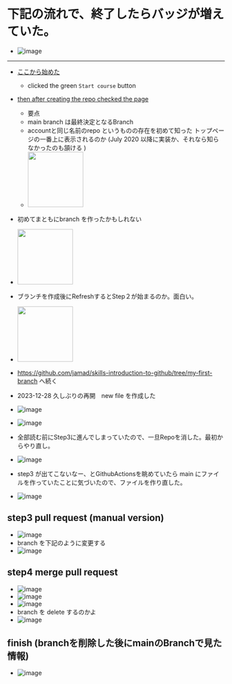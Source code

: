 <link rel="stylesheet" type="text/css" href="/assets/css/styles.css">

# 下記の流れで、終了したらバッジが増えていた。
* ![image](https://github.com/jamad/jamad.github.io/assets/949913/a1ba673c-91b1-4c6b-b8e2-6719289a4993)


---

* [ここから始めた](https://github.com/skills/introduction-to-github/blob/main/README.md)
  * clicked the green `Start course` button
* [then after creating the repo checked the page](https://github.com/jamad/skills-introduction-to-github)
  * 要点
  * main branch は最終決定となるBranch
  * accountと同じ名前のrepo というものの存在を初めて知った トップページの一番上に表示されるのか  (July 2020 以降に実装か、それなら知らなかったのも頷ける )
  * <img src="https://github.com/jamad/jamad.github.io/assets/949913/82e7ecc0-8050-41d8-9b31-9d25215f9edf" height="128">
* 初めてまともにbranch を作ったかもしれない
* <img src="https://github.com/jamad/jamad.github.io/assets/949913/48349b9b-5edd-463d-b9c2-7ee719229bdb" height="128">
* ブランチを作成後にRefreshするとStep２が始まるのか。面白い。
* <img src="https://github.com/jamad/jamad.github.io/assets/949913/b55c6435-84ae-409b-af8d-8fe9d2853d6f" height="128">
* https://github.com/jamad/skills-introduction-to-github/tree/my-first-branch へ続く

 
* 2023-12-28 久しぶりの再開　new file を作成した
* ![image](https://github.com/jamad/jamad.github.io/assets/949913/7643307e-9046-4914-aec3-70d6ee6ebedb)
* ![image](https://github.com/jamad/jamad.github.io/assets/949913/d0c951e5-8ca4-4aa3-90f2-99e0416a5cfc)
* 全部読む前にStep3に進んでしまっていたので、一旦Repoを消した。最初からやり直し。
* ![image](https://github.com/jamad/jamad.github.io/assets/949913/eb05f151-177f-4842-93ad-654d6c29a582)
* step3 が出てこないなー、とGithubActionsを眺めていたら main にファイルを作っていたことに気づいたので、ファイルを作り直した。
* ![image](https://github.com/jamad/jamad.github.io/assets/949913/c908f288-585d-46b5-8e98-2ce58c92fb82)

## step3 pull request (manual version) 
* ![image](https://github.com/jamad/jamad.github.io/assets/949913/2d230064-eaa6-48a9-99b1-16e2e08b2a07)
* branch を下記のように変更する
* ![image](https://github.com/jamad/jamad.github.io/assets/949913/f774dc0d-3305-4a7f-a351-e42114f8c34a)

## step4 merge pull request
* ![image](https://github.com/jamad/jamad.github.io/assets/949913/0bbfb03e-3007-4243-b4e0-877c7e7fc414)
* ![image](https://github.com/jamad/jamad.github.io/assets/949913/cda28b91-b2dd-410a-8254-e89d18f11e36)
* ![image](https://github.com/jamad/jamad.github.io/assets/949913/cd793e11-4549-40ce-bc0b-15fbf43da3bf)
* branch を delete するのかよ
* ![image](https://github.com/jamad/jamad.github.io/assets/949913/bb213766-2d1c-4222-bdd5-a02395f58133)

## finish (branchを削除した後にmainのBranchで見た情報)
* ![image](https://github.com/jamad/jamad.github.io/assets/949913/97bb52c1-945e-4ea8-97a4-d9e3bb4850b1)









  
